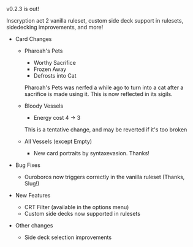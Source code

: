 v0.2.3 is out!

Inscryption act 2 vanilla ruleset, custom side deck support in rulesets, sidedecking improvements, and more!

* Card Changes
    * Pharoah's Pets
        * Worthy Sacrifice
        * Frozen Away
        * Defrosts into Cat

        Pharoah's Pets was nerfed a while ago to turn into a cat after a sacrifice is made using it. This is now reflected in its sigils.

    * Bloody Vessels
        * Energy cost 4 -> 3

        This is a tentative change, and may be reverted if it's too broken

    * All Vessels (except Empty)
        * New card portraits by syntaxevasion. Thanks!

* Bug Fixes
    * Ouroboros now triggers correctly in the vanilla ruleset (Thanks, Slug!)

* New Features
    * CRT Filter (available in the options menu)
    * Custom side decks now supported in rulesets

* Other changes
    * Side deck selection improvements
